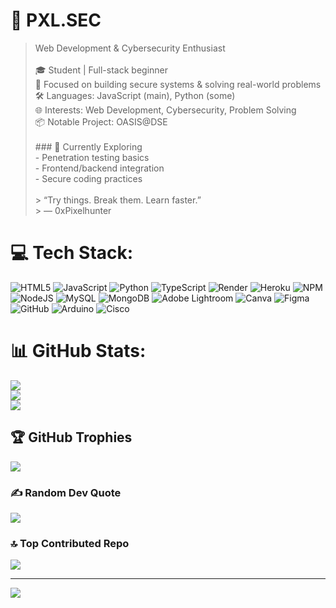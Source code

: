 # 👾 PXL.SEC
> Web Development & Cybersecurity Enthusiast  <br><br>🎓 Student | Full-stack beginner  <br>🔐 Focused on building secure systems & solving real-world problems  <br>🛠 Languages: JavaScript (main), Python (some)  <br>🌐 Interests: Web Development, Cybersecurity, Problem Solving  <br>📦 Notable Project: OASIS@DSE<br><br>### 🚀 Currently Exploring<br>- Penetration testing basics<br>- Frontend/backend integration<br>- Secure coding practices<br><br>> “Try things. Break them. Learn faster.”  <br>> — 0xPixelhunter


# 💻 Tech Stack:
![HTML5](https://img.shields.io/badge/html5-%23E34F26.svg?style=for-the-badge&logo=html5&logoColor=white) ![JavaScript](https://img.shields.io/badge/javascript-%23323330.svg?style=for-the-badge&logo=javascript&logoColor=%23F7DF1E) ![Python](https://img.shields.io/badge/python-3670A0?style=for-the-badge&logo=python&logoColor=ffdd54) ![TypeScript](https://img.shields.io/badge/typescript-%23007ACC.svg?style=for-the-badge&logo=typescript&logoColor=white) ![Render](https://img.shields.io/badge/Render-%46E3B7.svg?style=for-the-badge&logo=render&logoColor=white) ![Heroku](https://img.shields.io/badge/heroku-%23430098.svg?style=for-the-badge&logo=heroku&logoColor=white) ![NPM](https://img.shields.io/badge/NPM-%23CB3837.svg?style=for-the-badge&logo=npm&logoColor=white) ![NodeJS](https://img.shields.io/badge/node.js-6DA55F?style=for-the-badge&logo=node.js&logoColor=white) ![MySQL](https://img.shields.io/badge/mysql-4479A1.svg?style=for-the-badge&logo=mysql&logoColor=white) ![MongoDB](https://img.shields.io/badge/MongoDB-%234ea94b.svg?style=for-the-badge&logo=mongodb&logoColor=white) ![Adobe Lightroom](https://img.shields.io/badge/Adobe%20Lightroom-31A8FF.svg?style=for-the-badge&logo=Adobe%20Lightroom&logoColor=white) ![Canva](https://img.shields.io/badge/Canva-%2300C4CC.svg?style=for-the-badge&logo=Canva&logoColor=white) ![Figma](https://img.shields.io/badge/figma-%23F24E1E.svg?style=for-the-badge&logo=figma&logoColor=white) ![GitHub](https://img.shields.io/badge/github-%23121011.svg?style=for-the-badge&logo=github&logoColor=white) ![Arduino](https://img.shields.io/badge/-Arduino-00979D?style=for-the-badge&logo=Arduino&logoColor=white) ![Cisco](https://img.shields.io/badge/cisco-%23049fd9.svg?style=for-the-badge&logo=cisco&logoColor=black)
# 📊 GitHub Stats:
![](https://github-readme-stats.vercel.app/api?username=Walawei69&theme=dark&hide_border=false&include_all_commits=false&count_private=false)<br/>
![](https://nirzak-streak-stats.vercel.app/?user=Walawei69&theme=dark&hide_border=false)<br/>
![](https://github-readme-stats.vercel.app/api/top-langs/?username=Walawei69&theme=dark&hide_border=false&include_all_commits=false&count_private=false&layout=compact)

## 🏆 GitHub Trophies
![](https://github-profile-trophy.vercel.app/?username=Walawei69&theme=radical&no-frame=true&no-bg=true&margin-w=4)

### ✍️ Random Dev Quote
![](https://quotes-github-readme.vercel.app/api?type=horizontal&theme=radical)

### 🔝 Top Contributed Repo
![](https://github-contributor-stats.vercel.app/api?username=Walawei69&limit=5&theme=radical&combine_all_yearly_contributions=true)

---
[![](https://visitcount.itsvg.in/api?id=Walawei69&icon=0&color=0)](https://visitcount.itsvg.in)

<!-- Proudly created with GPRM ( https://gprm.itsvg.in ) -->
